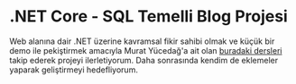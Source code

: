 # .NET Core - SQL Temelli Blog Projesi

Web alanına dair .NET üzerine kavramsal fikir sahibi olmak ve küçük bir demo ile pekiştirmek amacıyla Murat Yücedağ'a ait olan <a href="https://www.youtube.com/playlist?list=PLKnjBHu2xXNNkinaVhPqPZG0ubaLN63ci">buradaki dersleri</a> takip ederek projeyi ilerletiyorum. Daha sonrasında kendim de eklemeler yaparak geliştirmeyi hedefliyorum.
